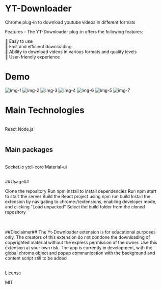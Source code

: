 # YT-Downloader
Chrome plug-in to download youtube videos in different formats 


Features -
The YT-Downloader plug-in offers the following features:

📍 Easy to use 
<br>
📍 Fast and efficient downloading
<br>
📍 Ability to download videos in various formats and quality levels
<br>
📍 User-friendly experience
<br>


# Demo

![img-1](https://user-images.githubusercontent.com/94692552/224392016-e204d461-4f5b-4c6c-a8f4-ce136b8843ec.jpg)
![img-2](https://user-images.githubusercontent.com/94692552/224392086-e2b3f0e0-c715-4135-a25f-5acf095a03c6.jpg)
![img-3](https://user-images.githubusercontent.com/94692552/224392203-46b01df2-ea25-4252-bf51-5e2661a65cca.jpg)
![img-4](https://user-images.githubusercontent.com/94692552/224392226-00203fd2-1017-49cf-9f75-383452156ec7.jpg)
![img-6](https://user-images.githubusercontent.com/94692552/224392244-cf9236f5-b055-44fd-9745-e46ba5995909.jpg)
![img-5](https://user-images.githubusercontent.com/94692552/224392256-3b6fac68-71ef-4543-8aac-ee1a1118e941.jpg)
![img-7](https://user-images.githubusercontent.com/94692552/224392270-56273733-3faa-454c-8355-f19eba26f08a.jpg)

# Main Technologies #
<br>
React
Node.js
<br>


<br>

## Main packages ##
<br>
Socket.io
ytdl-core
Material-ui

<br>
<br>

##Usage##
<br>

Clone the repository
Run npm install to install dependencies
Run npm start to start the server
Build the React project using npm run build
Install the extension by navigating to chrome://extensions, enabling developer mode, and clicking "Load unpacked"
Select the build folder from the cloned repository

<br><br>
##Disclaimer## 
The Yt-Downloader extension is for educational purposes only. The creators of this extension do not condone the downloading of copyrighted material without the express permission of the owner. Use this extension at your own risk.
The app is currently in development, with the global chrome object and popup communication with the background and content script still to be added

<br>
License

MIT
